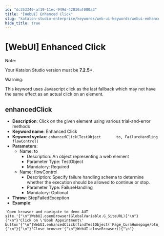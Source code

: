 ```yaml
---
id: "dc353340-af19-11ec-949d-42010af000a3"
title: "[WebUI] Enhanced Click"
slug: "katalon-studio-enterprise/keywords/web-ui-keywords/webui-enhanced-click"
hide_title: true
---
```


# <a id="id_0" class="anchor_top_offset"/><a id="ariaid-title1" class="anchor_top_offset"/>[WebUI] Enhanced Click

<div xmlns="http://www.w3.org/1999/xhtml" className="note note note_note"><span className="note__title">Note:</span> 
  <p className="p">Your Katalon Studio version must be <strong className="ph b">7.2.5+</strong>.</p>
</div>
<div xmlns="http://www.w3.org/1999/xhtml" className="note warning note_warning"><span className="note__title">Warning:</span> 
  <p className="p">This keyword uses Javascript click as the last fallback
    which may not have the same effect as an actual click on an
    element.</p>
</div>

## <a id="id_0__id_1" class="anchor_top_offset"/>enhancedClick

              
<ul xmlns="http://www.w3.org/1999/xhtml" className="ul"><li className="li">     <strong className="ph b">Description</strong>: Click on the given element using     various trial-and-error methods</li><li className="li">     <strong className="ph b">Keyword name</strong>: Enhanced Click</li><li className="li">     <strong className="ph b">Keyword syntax</strong>: <code className="ph codeph">enhancedClick(TestObject       to, FailureHandling flowControl)</code>   </li><li className="li">     <strong className="ph b">Parameters</strong>:      <ul className="ul"><li className="li">Name: to<ul className="ul"><li className="li">Description: An object representing a web element</li><li className="li">Parameter Type: TestObject</li><li className="li">Mandatory: Required</li></ul></li><li className="li">Name: flowControl<ul className="ul"><li className="li">Description: Specify failure handling schema to determine             whether the execution should be allowed to continue or stop.</li><li className="li">Parameter Type: FailureHandling</li><li className="li">Mandatory: Optional</li></ul></li></ul>   </li><li className="li">     <strong className="ph b">Throw</strong>: StepFailedException</li><li className="li">     <strong className="ph b">Example</strong>:</li></ul> 
              
<pre xmlns="http://www.w3.org/1999/xhtml" className="pre codeblock"><code>'Open browser and navigate to demo AUT site.'{"\n"}WebUI.openBrowser(GlobalVariable.G_SiteURL){"\n"}{"\n"}'Click on \'Book Appointment\' button'{"\n"}WebUI.enhancedClick(findTestObject('Page_CuraHomepage/btn_MakeAppointment')){"\n"}{"\n"}'Close browser'{"\n"}WebUI.closeBrowser(){"\n"}</code></pre> 
            
